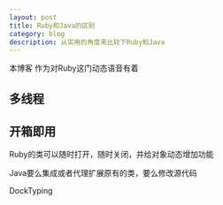 ```yaml
---
layout: post
title: Ruby和Java的区别
category: blog
description: 从实用的角度来比较下Ruby和Java
---
```


本博客
作为对Ruby这门动态语音有着

## 多线程

## 开箱即用

Ruby的类可以随时打开，随时关闭，并给对象动态增加功能

Java要么集成或者代理扩展原有的类，要么修改源代码

DockTyping


